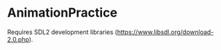 # AnimationPractice

Requires SDL2 development libraries (https://www.libsdl.org/download-2.0.php).

